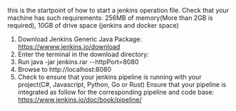 this is the startpoint of how to start a jenkins operation file. 
Check that your machine has such requirements: 
256MB of memory(More than 2GB is required), 10GB of drive space (jenkins and docker space)


1. Download Jenkins Generic Java Package: https://wwww.jenkins.io/download
2. Enter the terminal in the download directory: 
3. Run java -jar jenkins.rar --httpPort=8080
4. Browse to http://localhost:8080
5. Check to ensure that your jenkins pipeline is running with your project(C#, Javascript, Python, Go or Rust)
Ensure that your pipeline is integrated as follow for the corresponding pipeline and code base: https://www.jenkins.io/doc/book/pipeline/

